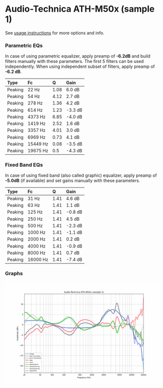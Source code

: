 # Audio-Technica ATH-M50x (sample 1)
See [usage instructions](https://github.com/jaakkopasanen/AutoEq#usage) for more options and info.

### Parametric EQs
In case of using parametric equalizer, apply preamp of **-6.2dB** and build filters manually
with these parameters. The first 5 filters can be used independently.
When using independent subset of filters, apply preamp of **-6.2 dB**.

| Type    | Fc       |    Q | Gain    |
|:--------|:---------|:-----|:--------|
| Peaking | 22 Hz    | 1.08 | 6.0 dB  |
| Peaking | 54 Hz    | 4.12 | 2.7 dB  |
| Peaking | 278 Hz   | 1.36 | 4.2 dB  |
| Peaking | 614 Hz   | 1.23 | -3.3 dB |
| Peaking | 4373 Hz  | 6.85 | -4.0 dB |
| Peaking | 1419 Hz  | 2.52 | 1.6 dB  |
| Peaking | 3357 Hz  | 4.01 | 3.0 dB  |
| Peaking | 6969 Hz  | 0.73 | 4.1 dB  |
| Peaking | 15449 Hz | 0.08 | -3.5 dB |
| Peaking | 19675 Hz | 0.5  | -4.3 dB |

### Fixed Band EQs
In case of using fixed band (also called graphic) equalizer, apply preamp of **-5.0dB**
(if available) and set gains manually with these parameters.

| Type    | Fc       |    Q | Gain    |
|:--------|:---------|:-----|:--------|
| Peaking | 31 Hz    | 1.41 | 4.6 dB  |
| Peaking | 63 Hz    | 1.41 | 1.1 dB  |
| Peaking | 125 Hz   | 1.41 | -0.8 dB |
| Peaking | 250 Hz   | 1.41 | 4.5 dB  |
| Peaking | 500 Hz   | 1.41 | -2.3 dB |
| Peaking | 1000 Hz  | 1.41 | -1.1 dB |
| Peaking | 2000 Hz  | 1.41 | 0.2 dB  |
| Peaking | 4000 Hz  | 1.41 | -0.9 dB |
| Peaking | 8000 Hz  | 1.41 | 0.7 dB  |
| Peaking | 16000 Hz | 1.41 | -7.4 dB |

### Graphs
![](./Audio-Technica%20ATH-M50x%20(sample%201).png)